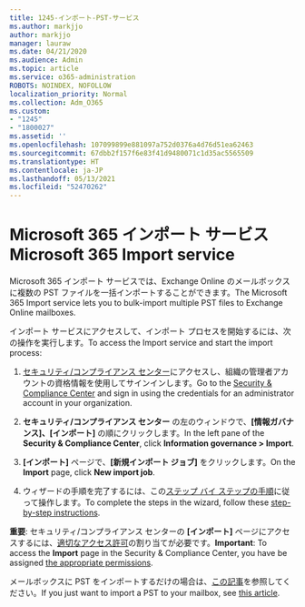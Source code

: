 ```yaml
---
title: 1245-インポート-PST-サービス
ms.author: markjjo
author: markjjo
manager: lauraw
ms.date: 04/21/2020
ms.audience: Admin
ms.topic: article
ms.service: o365-administration
ROBOTS: NOINDEX, NOFOLLOW
localization_priority: Normal
ms.collection: Adm_O365
ms.custom:
- "1245"
- "1800027"
ms.assetid: ''
ms.openlocfilehash: 107099899e881097a752d0376a4d76d51ea62463
ms.sourcegitcommit: 67dbb2f157f6e83f41d9480071c1d35ac5565509
ms.translationtype: HT
ms.contentlocale: ja-JP
ms.lasthandoff: 05/13/2021
ms.locfileid: "52470262"
---
```

# <a name="microsoft-365-import-service"></a><span data-ttu-id="89a0a-102">Microsoft 365 インポート サービス</span><span class="sxs-lookup"><span data-stu-id="89a0a-102">Microsoft 365 Import service</span></span>

<span data-ttu-id="89a0a-103">Microsoft 365 インポート サービスでは、Exchange Online のメールボックスに複数の PST ファイルを一括インポートすることができます。</span><span class="sxs-lookup"><span data-stu-id="89a0a-103">The Microsoft 365 Import service lets you to bulk-import multiple PST files to Exchange Online mailboxes.</span></span>

<span data-ttu-id="89a0a-104">インポート サービスにアクセスして、インポート プロセスを開始するには、次の操作を実行します。</span><span class="sxs-lookup"><span data-stu-id="89a0a-104">To access the Import service and start the import process:</span></span>

1. <span data-ttu-id="89a0a-105">[セキュリティ/コンプライアンス センター](https://protection.office.com)にアクセスし、組織の管理者アカウントの資格情報を使用してサインインします。</span><span class="sxs-lookup"><span data-stu-id="89a0a-105">Go to the [Security & Compliance Center](https://protection.office.com) and sign in using the credentials for an administrator account in your organization.</span></span>

2. <span data-ttu-id="89a0a-106">**セキュリティ/コンプライアンス センター** の左のウィンドウで、**[情報ガバナンス]、[インポート]** の順にクリックします。</span><span class="sxs-lookup"><span data-stu-id="89a0a-106">In the left pane of the **Security & Compliance Center**, click **Information governance > Import**.</span></span>

3. <span data-ttu-id="89a0a-107">**[インポート]** ページで、**[新規インポート ジョブ]** をクリックします。</span><span class="sxs-lookup"><span data-stu-id="89a0a-107">On the **Import** page, click **New import job**.</span></span>

4. <span data-ttu-id="89a0a-108">ウィザードの手順を完了するには、この[ステップ バイ ステップの手順](/microsoft-365/compliance/use-network-upload-to-import-pst-files.md)に従って操作します。</span><span class="sxs-lookup"><span data-stu-id="89a0a-108">To complete the steps in the wizard, follow these [step-by-step instructions](/microsoft-365/compliance/use-network-upload-to-import-pst-files.md).</span></span>

<span data-ttu-id="89a0a-109">**重要**: セキュリティ/コンプライアンス センターの **[インポート]** ページにアクセスするには、[適切なアクセス許可](/microsoft-365/security/office-365-security/use-dkim-to-validate-outbound-email.md)の割り当てが必要です。</span><span class="sxs-lookup"><span data-stu-id="89a0a-109">**Important**: To access the **Import** page in the Security & Compliance Center, you have be assigned  [the appropriate permissions](/microsoft-365/security/office-365-security/use-dkim-to-validate-outbound-email.md).</span></span>

<span data-ttu-id="89a0a-110">メールボックスに PST をインポートするだけの場合は、[この記事](https://support.office.com/article/import-email-contacts-and-calendar-from-an-outlook-pst-file-431a8e9a-f99f-4d5f-ae48-ded54b3440ac)を参照してください。</span><span class="sxs-lookup"><span data-stu-id="89a0a-110">If you just want to import a PST to your mailbox, see [this article](https://support.office.com/article/import-email-contacts-and-calendar-from-an-outlook-pst-file-431a8e9a-f99f-4d5f-ae48-ded54b3440ac).</span></span>
